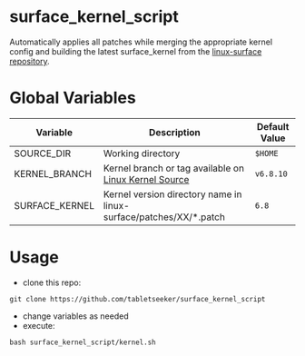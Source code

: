 # surface_kernel_script
Automatically applies all patches while merging the appropriate kernel config and building the latest surface_kernel
from the [linux-surface repository](https://github.com/linux-surface/linux-surface).

# Global Variables

|  Variable                                             | Description                                                                                    | Default Value                                                                                
| ---------------------------------------------------- | ------------------------------------------------------------------------------------------------|--------------------------------------------------|
| SOURCE_DIR        | Working directory  		 | `$HOME` |
| KERNEL_BRANCH     | Kernel branch or tag available on [Linux Kernel Source](https://git.kernel.org/pub/scm/linux/kernel/git/stable/linux.git)  | `v6.8.10` |
| SURFACE_KERNEL    | Kernel version directory name in linux-surface/patches/XX/*.patch  | `6.8` | 

# Usage

* clone this repo:
```
git clone https://github.com/tabletseeker/surface_kernel_script
```
* change variables as needed
* execute:
```
bash surface_kernel_script/kernel.sh
```
